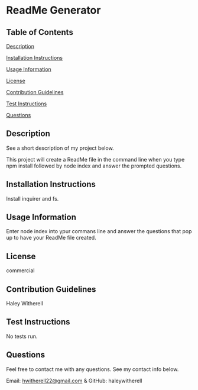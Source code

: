 # ReadMe Generator

## Table of Contents 
[Description](#description)

[Installation Instructions](#installationInstructions)

[Usage Information](#usageInformation)

[License](#license)

[Contribution Guidelines](#contributionGuidelines)

[Test Instructions](#testInstructions)

[Questions](#questions)


## Description

See a short description of my project below.

This project will create a ReadMe file in the command line when you type npm install followed by node index and answer the prompted questions.

## Installation Instructions

Install inquirer and fs.

## Usage Information

Enter node index into ypur commans line and answer the questions that pop up to have your ReadMe file created.

## License

commercial

## Contribution Guidelines

Haley Witherell

## Test Instructions

No tests run.

## Questions

Feel free to contact me with any questions. See my contact info below.

Email: hwitherell22@gmail.com & GitHub: haleywitherell 
